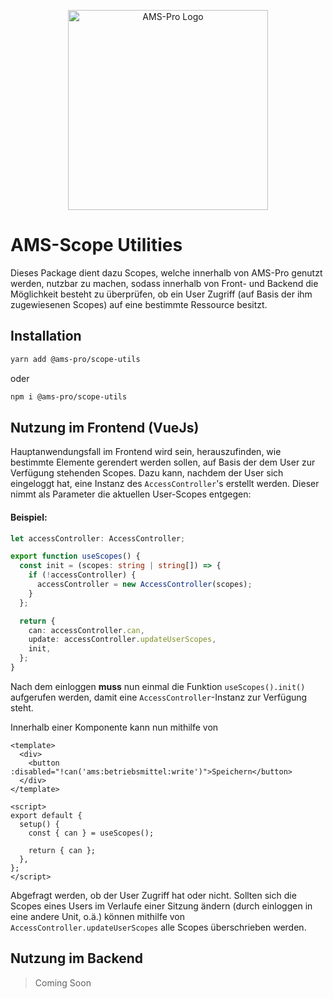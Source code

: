 <p align="center">
  <a href="https://ams-pro.de/" target="_blank"><img src="https://ams-pro.de/_nuxt/img/18dbf82.png" width="320" alt="AMS-Pro Logo" /></a>
</p>

# AMS-Scope Utilities

Dieses Package dient dazu Scopes, welche innerhalb von AMS-Pro genutzt werden, nutzbar zu machen, sodass innerhalb von Front- und Backend die Möglichkeit besteht zu überprüfen, ob ein User Zugriff (auf Basis der ihm zugewiesenen Scopes) auf eine bestimmte Ressource besitzt.

## Installation

```bash
yarn add @ams-pro/scope-utils
```

oder

```bash
npm i @ams-pro/scope-utils
```

## Nutzung im Frontend (VueJs)

Hauptanwendungsfall im Frontend wird sein, herauszufinden, wie bestimmte Elemente gerendert werden sollen, auf Basis der dem User zur Verfügung stehenden Scopes. Dazu kann, nachdem der User sich eingeloggt hat, eine Instanz des `AccessController`'s erstellt werden. Dieser nimmt als Parameter die aktuellen User-Scopes entgegen:

#### Beispiel:

```ts
let accessController: AccessController;

export function useScopes() {
  const init = (scopes: string | string[]) => {
    if (!accessController) {
      accessController = new AccessController(scopes);
    }
  };

  return {
    can: accessController.can,
    update: accessController.updateUserScopes,
    init,
  };
}
```

Nach dem einloggen **muss** nun einmal die Funktion `useScopes().init()` aufgerufen werden, damit eine `AccessController`-Instanz zur Verfügung steht.

Innerhalb einer Komponente kann nun mithilfe von

```vue
<template>
  <div>
    <button :disabled="!can('ams:betriebsmittel:write')">Speichern</button>
  </div>
</template>

<script>
export default {
  setup() {
    const { can } = useScopes();

    return { can };
  },
};
</script>
```

Abgefragt werden, ob der User Zugriff hat oder nicht. Sollten sich die Scopes eines Users im Verlaufe einer Sitzung ändern (durch einloggen in eine andere Unit, o.ä.) können mithilfe von `AccessController.updateUserScopes` alle Scopes überschrieben werden.

## Nutzung im Backend

> Coming Soon
